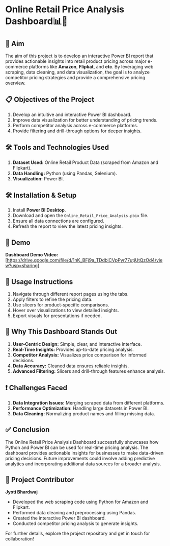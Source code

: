 # **Online Retail Price Analysis Dashboard📊🛒**

## **🎯 Aim**

The aim of this project is to develop an interactive Power BI report that provides actionable insights into retail product pricing across major e-commerce platforms like **Amazon**, **Flipkat**, and **etc**. By leveraging web scraping, data cleaning, and data visualization, the goal is to analyze competitor pricing strategies and provide a comprehensive pricing overview.

## **📋 Objectives of the Project**

1. Develop an intuitive and interactive Power BI dashboard.
2. Improve data visualization for better understanding of pricing trends.
3. Perform competitor analysis across e-commerce platforms.
4. Provide filtering and drill-through options for deeper insights.

## **🛠 Tools and Technologies Used**

1. **Dataset Used:** Online Retail Product Data (scraped from Amazon and Flipkart).
2. **Data Handling:** Python (using Pandas, Selenium).
3. **Visualization:** Power BI.

## **🛠 Installation & Setup**

1. Install **Power BI Desktop**.
2. Download and open the `Online_Retail_Price_Analysis.pbix` file.
3. Ensure all data connections are configured.
4. Refresh the report to view the latest pricing insights.

## **🎥 Demo**

**Dashboard Demo Video:** [https://drive.google.com/file/d/1nK_BFj9a_TDdbiCVpPyr77utjUtQzOd4/view?usp=sharing]

## **📌 Usage Instructions**

1. Navigate through different report pages using the tabs.
2. Apply filters to refine the pricing data.
3. Use slicers for product-specific comparisons.
4. Hover over visualizations to view detailed insights.
5. Export visuals for presentations if needed.


## **🌟 Why This Dashboard Stands Out**

1. **User-Centric Design:** Simple, clear, and interactive interface.
2. **Real-Time Insights:** Provides up-to-date pricing analysis.
3. **Competitor Analysis:** Visualizes price comparison for informed decisions.
4. **Data Accuracy:** Cleaned data ensures reliable insights.
5. **Advanced Filtering:** Slicers and drill-through features enhance analysis.

## **❗ Challenges Faced**

1. **Data Integration Issues:** Merging scraped data from different platforms.
2. **Performance Optimization:** Handling large datasets in Power BI.
3. **Data Cleaning:** Normalizing product names and filling missing data.

## **✅ Conclusion**

The Online Retail Price Analysis Dashboard successfully showcases how Python and Power BI can be used for real-time pricing analysis. The dashboard provides actionable insights for businesses to make data-driven pricing decisions. Future improvements could involve adding predictive analytics and incorporating additional data sources for a broader analysis.

## **👤 Project Contributor**

**Jyoti Bhardwaj**

- Developed the web scraping code using Python for Amazon and Flipkart.
- Performed data cleaning and preprocessing using Pandas.
- Created the interactive Power BI dashboard.
- Conducted competitor pricing analysis to generate insights.

For further details, explore the project repository and get in touch for collaboration!

